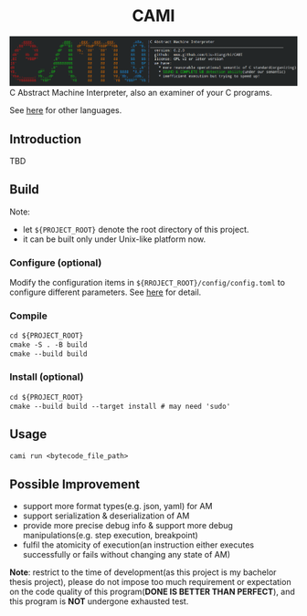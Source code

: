 # <center>CAMI</center>
![cami show banner](doc/asset/banner.png)
C Abstract Machine Interpreter, also an examiner of your C programs.

See [here](./doc/index.md) for other languages.

## Introduction
TBD

## Build
Note:
+ let `${PROJECT_ROOT}` denote the root directory of this project.
+ it can be built only under Unix-like platform now.
### Configure (optional)
Modify the configuration items in `${RROJECT_ROOT}/config/config.toml` to configure different parameters.
See [here](./doc/en_us/config_manual.md) for detail.
### Compile
```shell
cd ${PROJECT_ROOT}
cmake -S . -B build
cmake --build build
```
### Install (optional)
```shell
cd ${PROJECT_ROOT}
cmake --build build --target install # may need 'sudo'
```

## Usage
```shell
cami run <bytecode_file_path>
```

## Possible Improvement
+ support more format types(e.g. json, yaml) for AM
+ support serialization & deserialization of AM
+ provide more precise debug info & support more debug manipulations(e.g. step execution, breakpoint)
+ fulfil the atomicity of execution(an instruction either executes successfully or fails without changing any state of AM)

**Note**: restrict to the time of development(as this project is my bachelor thesis project), 
please do not impose too much requirement or expectation on the code quality of this program(**DONE IS BETTER THAN PERFECT**), and this program is **NOT** undergone exhausted test.

